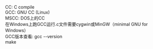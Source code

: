 CC: C compile   
GCC: GNU CC (Linux)    
MSCC: DOS上的CC   
在Windows上跑GCC运行.c文件需要cygwin或MinGW（minimal GNU for Windows）  
GCC版本查看: gcc --version      
make    

